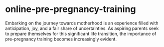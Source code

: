 # online-pre-pregnancy-training
Embarking on the journey towards motherhood is an experience filled with anticipation, joy, and a fair share of uncertainties. As aspiring parents seek to prepare themselves for this significant life transition, the importance of pre-pregnancy training becomes increasingly evident.
